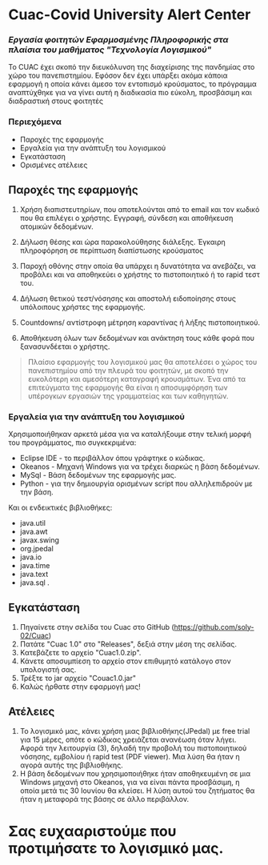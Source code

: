 # Cuac-Covid University Alert Center
### _Εργασία φοιτητών Εφαρμοσμένης Πληροφορικής στα πλαίσια του μαθήματος "Τεχνολογία Λογισμικού"_


Το CUAC έχει σκοπό την διευκόλυνση της διαχείρισης της πανδημίας στο χώρο του πανεπιστημίου. Εφόσον δεν έχει υπάρξει ακόμα κάποια εφαρμογή η οποία κάνει άμεσο τον εντοπισμό κρούσματος, το πρόγραμμα αναπτύχθηκε για να γίνει αυτή η διαδικασία πιο εύκολη, προσβάσιμη και διαδραστική στους φοιτητές

### Περιεχόμενα
- Παροχές της εφαρμογής
- Εργαλεία για την ανάπτυξη του λογισμικού
- Εγκατάσταση
- Ορισμένες ατέλειες


## Παροχές της εφαρμογής

1. Χρήση διαπιστευτηρίων, που αποτελούνται από το email και τον κωδικό που
θα επιλέγει ο χρήστης. Εγγραφή, σύνδεση και αποθήκευση ατομικών δεδομένων.

2. Δήλωση θέσης και ώρα παρακολούθησης διάλεξης. Έγκαιρη πληροφόρηση σε 
περίπτωση διαπίστωσης κρούσματος
3. Παροχή οθόνης στην οποία θα υπάρχει η δυνατότητα να ανεβάζει, να προβάλει και να αποθηκεύει ο χρήστης το πιστοποιητικό ή το rapid τεστ του.

4. Δήλωση θετικού τεστ/νόσησης και αποστολή ειδοποίησης στους υπόλοιπους χρήστες της εφαρμογής.

5. Countdowns/ αντίστροφη μέτρηση καραντίνας ή λήξης πιστοποιητικού.
6. Αποθήκευση όλων των δεδομένων και ανάκτηση τους κάθε φορά που ξανασυνδέεται ο χρήστης.


> Πλαίσιο εφαρμογής του λογισμικού μας θα αποτελέσει ο χώρος του 
πανεπιστημίου από την πλευρά του φοιτητών, με σκοπό την ευκολότερη και 
αμεσότερη καταγραφή κρουσμάτων. Ένα από τα επιτεύγματα της εφαρμογής 
θα είναι η αποσυμφόρηση των υπέρογκων εργασιών της γραμματείας και των 
καθηγητών.


### Εργαλεία για την ανάπτυξη του λογισμικού
Χρησιμοποιήθηκαν αρκετά μέσα για να καταλήξουμε στην τελική μορφή του προγράμματος, πιο συγκεκριμένα:

- Eclipse IDE - το περιβάλλον όπου γράφτηκε ο κώδικας.
- Okeanos - Μηχανή Windows για να τρέχει διαρκώς η βάση δεδομένων.
- MySql - Βάση δεδομένων της εφαρμογής μας.
- Python - για την δημιουργία ορισμένων script που αλληλεπιδρούν με την βάση.

Και οι ενδεικτικές βιβλιοθήκες: 
- java.util
- java.awt
- javax.swing
- org.jpedal
- java.io
- java.time
- java.text
- java.sql
.

## Εγκατάσταση
1. Πηγαίνετε στην σελίδα του Cuac στο GitHub (https://github.com/soly-02/Cuac)
2. Πατάτε "Cuac 1.0" στο "Releases", δεξιά στην μέση της σελίδας.
3. Κατεβάζετε το αρχείο "Cuac1.0.zip".
4. Κάνετε αποσυμπίεση το αρχείο στον επιθυμητό κατάλογο στον υπολογιστή σας.
5. Τρέξτε το jar αρχείο "Couac1.0.jar"
6. Καλώς ήρθατε στην εφαρμογή μας!

## Ατέλειες
 1. Το λογισμικό μας, κάνει χρήση μιας βιβλιοθήκης(JPedal) με free trial για 15 μέρες, οπότε ο κώδικας χρειάζεται ανανέωση όταν λήγει. Αφορά την λειτουργία (3), δηλαδή την προβολή του πιστοποιητικού νόσησης, εμβολίου ή rapid test (PDF viewer). Μια λύση θα ήταν η αγορά αυτής της βιβλιοθήκης.
 2. Η βάση δεδομένων που χρησιμοποιήθηκε ήταν αποθηκευμένη σε μια Windows μηχανή στο Okeanos, για να είναι πάντα προσβάσιμη, η οποία μετά τις 30 Ιουνίου θα κλείσει. Η λύση αυτού του ζητήματος θα ήταν η μεταφορά της βάσης σε άλλο περιβάλλον.

# Σας ευχααριστούμε που προτιμήσατε το λογισμικό μας.
